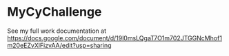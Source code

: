 # MyCyChallenge
See my full work documentation at https://docs.google.com/document/d/19l0msLQgaT7O1m702JTGGNcMhof1m20eEZvXlFizvAA/edit?usp=sharing
